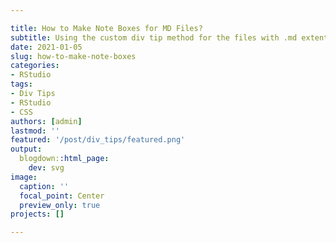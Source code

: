 ```yaml
---

title: How to Make Note Boxes for MD Files?
subtitle: Using the custom div tip method for the files with .md extention.
date: 2021-01-05
slug: how-to-make-note-boxes
categories:
- RStudio
tags:
- Div Tips
- RStudio
- CSS
authors: [admin]
lastmod: ''
featured: '/post/div_tips/featured.png'
output:
  blogdown::html_page:
    dev: svg
image:
  caption: ''
  focal_point: Center
  preview_only: true
projects: []

---
```


